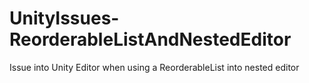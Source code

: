 # UnityIssues-ReorderableListAndNestedEditor
 Issue into Unity Editor when using a ReorderableList into nested editor
